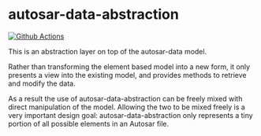 # autosar-data-abstraction

[![Github Actions](https://github.com/DanielT/autosar-data-abstraction/actions/workflows/CI.yml/badge.svg)](https://github.com/DanielT/autosar-data-abstraction/actions)

This is an abstraction layer on top of the autosar-data model.

Rather than transforming the element based model into a new form, it only presents a view into the existing model, and provides methods to retrieve and modify the data.

As a result the use of autosar-data-abstraction can be freely mixed with direct manipulation of the model. Allowing the two to be mixed freely is a very important design goal: autosar-data-abstraction only represents a tiny portion of all possible elements in an Autosar file.
